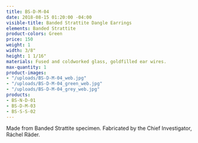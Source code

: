 ```yaml
---
title: BS-D-M-04
date: 2018-08-15 01:20:00 -04:00
visible-title: Banded Strattite Dangle Earrings
elements: Banded Strattite
product-colors: Green
price: 150
weight: 1
width: 3/8"
height: 1 1/16"
materials: Fused and coldworked glass, goldfilled ear wires.
max-quantity: 1
product-images:
- "/uploads/BS-D-M-04_web.jpg"
- "/uploads/BS-D-M-04_green_web.jpg"
- "/uploads/BS-D-M-04_grey_web.jpg"
products:
- BS-N-D-01
- BS-D-M-03
- BS-S-S-02
---
```


Made from Banded Strattite specimen. Fabricated by the Chief Investigator, Ráchel Räder.
